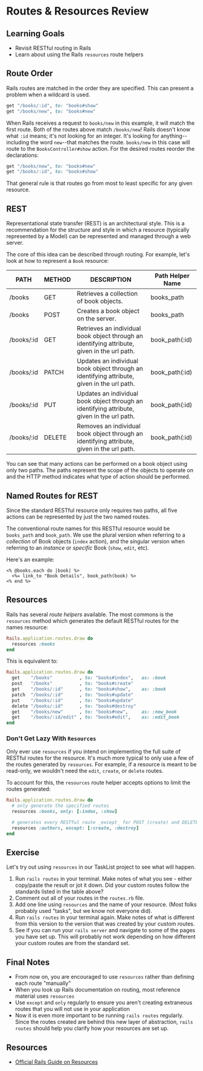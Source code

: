 # Routes & Resources Review
## Learning Goals
- Revisit RESTful routing in Rails
- Learn about using the Rails `resources` route helpers

## Route Order
Rails routes are matched in the order they are specified. This can present a problem when a wildcard is used.

```ruby
get "/books/:id", to: "books#show"
get "/books/new", to: "books#new"
```

When Rails receives a request to `books/new` in this example, it will match the first route. Both of the routes above match `/books/new`! Rails doesn't know what `:id` means; it's not looking for an integer. It's looking for anything--including the word `new`--that matches the route. `books/new` in this case will route to the `BooksController#show` action. For the desired routes reorder the declarations:

```ruby
get "/books/new", to: "books#new"
get "/books/:id", to: "books#show"
```

That general rule is that routes go from most to least specific for any given resource.

## REST
Representational state transfer (REST) is an architectural style. This is a recommendation for the structure and style in which a resource (typically represented by a Model) can be represented and managed through a web server.

The core of this idea can be described through routing. For example, let's look at how to represent a `Book` resource:

| PATH         | METHOD | DESCRIPTION                                                                                    | Path Helper Name |
|--------------|--------|------------------------------------------------------------------------------------------------|------------------|
| /books     | GET    | Retrieves a collection of book objects.                                                       | books_path     |
| /books     | POST   | Creates a book object on the server.                                                         | books_path     |
| /books/:id | GET    | Retrieves an individual book object through an identifying attribute, given in the url path. | book_path(:id) |
| /books/:id | PATCH  | Updates an individual book object through an identifying attribute, given in the url path.   | book_path(:id) |
| /books/:id | PUT    | Updates an individual book object through an identifying attribute, given in the url path.   | book_path(:id) |
| /books/:id | DELETE | Removes an individual book object through an identifying attribute, given in the url path.   | book_path(:id) |

You can see that many actions can be performed on a book object using only two paths.
The paths represent the scope of the objects to operate on and the HTTP method indicates what type of action should be performed.

## Named Routes for REST
Since the standard RESTful resource only requires two paths, all five actions can be represented by just the two named routes.

The conventional route names for this RESTful resource would be `books_path` and `book_path`. We use the plural version when referring to a _collection_ of Book objects (`index` action), and the singular version when referring to an _instance_ or _specific_ Book (`show`, `edit`, etc).

Here's an example:

```erb
<% @books.each do |book| %>
  <%= link_to "Book Details", book_path(book) %>
<% end %>
```

## Resources
Rails has several _route helpers_ available. The most commons is the `resources` method which generates the default RESTful routes for the names resource:

```ruby
Rails.application.routes.draw do
  resources :books
end
```

This is equivalent to:

```ruby
Rails.application.routes.draw do
  get    "/books"          , to: "books#index",   as: :book
  post   "/books"          , to: "books#create"
  get    "/books/:id"      , to: "books#show",    as: :book
  patch  "/books/:id"      , to: "books#update"
  put    "/books/:id"      , to: "books#update"
  delete "/books/:id"      , to: "books#destroy"
  get    "/books/new"      , to: "books#new",     as: :new_book
  get    "/books/:id/edit" , to: "books#edit",    as: :edit_book
end
```

### Don't Get Lazy With `Resources`
Only ever use `resources` if you intend on implementing the full suite of RESTful routes for the resource. It's much more typical to only use a few of the routes generated by `resources`. For example, if a resource is meant to be read-only, we wouldn't need the `edit`, `create`, or `delete` routes.

To account for this, the `resources` route helper accepts options to limit the routes generated:

```ruby
Rails.application.routes.draw do
  # only generate the specified routes
  resources :books, only: [:index, :show]

  # generates every RESTful route _except_ for POST (create) and DELETE (destroy)
  resources :authors, except: [:create, :destroy]
end
```

## Exercise
Let's try out using `resources` in our TaskList project to see what will happen.

1. Run `rails routes` in your terminal. Make notes of what you see - either copy/paste the result or jot it down. Did your custom routes follow the standards listed in the table above?
1. Comment out all of your routes in the `routes.rb` file.
1. Add one line using `resources` and the name of your resource. (Most folks probably used "tasks", but we know not everyone did).
1. Run `rails routes` in your terminal again. Make notes of what is different from this version to the version that was created by your custom routes.
1. See if you can run your `rails server` and navigate to some of the pages you have set up. This will probably not work depending on how different your custom routes are from the standard set.

## Final Notes
- From now on, you are encouraged to use `resources` rather than defining each route "manually"
- When you look up Rails documentation on routing, most reference material uses `resources`
- Use `except` and `only` regularly to ensure you aren't creating extraneous routes that you will not use in your application
- Now it is even more important to be running `rails routes` regularly. Since the routes created are behind this new layer of abstraction, `rails routes` should help you clarify how your resources are set up.

## Resources
- [Official Rails Guide on Resources](http://guides.rubyonrails.org/routing.html#singular-resources)
